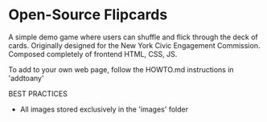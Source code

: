 # Open-Source Flipcards

A simple demo game where users can shuffle and flick through the deck of cards. Originally designed for the New York Civic Engagement Commission. Composed completely of frontend HTML, CSS, JS.

To add to your own web page, follow the HOWTO.md instructions in 'addtoany'

BEST PRACTICES
- All images stored exclusively in the 'images' folder
